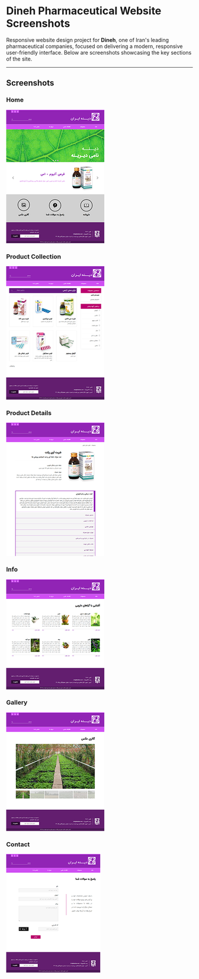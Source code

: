 # Dineh Pharmaceutical Website Screenshots

Responsive website design project for **Dineh**, one of Iran's leading pharmaceutical companies, focused on delivering a modern, responsive user-friendly interface. Below are screenshots showcasing the key sections of the site.

---

## Screenshots

### Home
[![Home Thumbnail](screenshots/home-thumbnail.png)](screenshots/home.png)

### Product Collection
[![Product Collection Thumbnail](screenshots/product-collection-thumbnail.png)](screenshots/product-collection.png)

### Product Details
[![Product Details Thumbnail](screenshots/product-page-thumbnail.png)](screenshots/product-page.png)

### Info
[![Info Thumbnail](screenshots/info-page-thumbnail.png)](screenshots/info-page.png)

### Gallery
[![Gallery Thumbnail](screenshots/gallery-thumbnail.png)](screenshots/gallery.png)

### Contact
[![Contact Thumbnail](screenshots/contact-thumbnail.png)](screenshots/contact.png)

